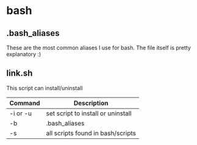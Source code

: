 # bash

## .bash_aliases
These are the most common aliases I use for bash.
The file itself is pretty explanatory :)

## link.sh
This script can install/uninstall

| Command | Description |
| --- | --- |
| -i or -u | set script to install or uninstall |
| -b | .bash_aliases |
| -s | all scripts found in bash/scripts |
